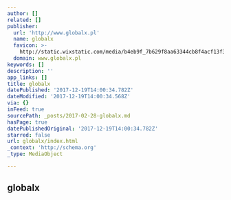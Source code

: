 ```yaml
---
author: []
related: []
publisher:
  url: 'http://www.globalx.pl'
  name: globalx
  favicon: >-
    http://static.wixstatic.com/media/b4eb9f_7b629f8aa63344cb8f4acf13f31d4b8d%7Emv2.jpg/v1/fill/w_32%2Ch_32%2Clg_1%2Cusm_0.66_1.00_0.01/b4eb9f_7b629f8aa63344cb8f4acf13f31d4b8d%7Emv2.jpg
  domain: www.globalx.pl
keywords: []
description: ''
app_links: []
title: globalx
datePublished: '2017-12-19T14:00:34.782Z'
dateModified: '2017-12-19T14:00:34.568Z'
via: {}
inFeed: true
sourcePath: _posts/2017-02-28-globalx.md
hasPage: true
datePublishedOriginal: '2017-12-19T14:00:34.782Z'
starred: false
url: globalx/index.html
_context: 'http://schema.org'
_type: MediaObject

---
```

<article style=""><h1>globalx</h1></article>